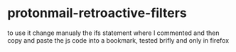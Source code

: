 # protonmail-retroactive-filters
to use it change manualy the ifs statement where I commented and then copy and paste the js code into a bookmark, tested brifly and only in firefox
